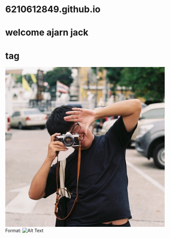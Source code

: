 # 6210612849.github.io
# welcome ajarn jack <h1> tag
![nuttakit kongkaew](/my.jpg)
Format: ![Alt Text](url)
